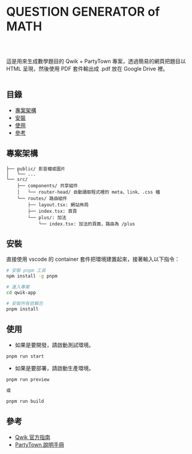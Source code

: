 <div style="display:flex; flex-direction: column; align-items: center">
    <p style="font-size: 2rem; font-weight: 600">QUESTION GENERATOR of MATH</p>

<div style="display: flex">
    <img style="margin-right: 10px" src="https://img.shields.io/badge/Node.js-v16.18.0-limegreen" alt="" />
    <img style="margin-right: 10px" src="https://img.shields.io/badge/NPM package-8.19.2-limegreen" alt="" />
    <img src="https://img.shields.io/badge/lang-Qwik-yellow" alt="" />
</div>

<br/>

這是用來生成數學題目的 Qwik + PartyTown 專案，透過簡易的網頁把題目以 HTML 呈現，然後使用 PDF 套件輸出成 .pdf 放在 Google Drive 裡。
</div>

## 目錄
- [專案架構](#專案架構)
- [安裝](#安裝)
- [使用](#使用)
- [參考](#參考)

## 專案架構
```
├── public/ 影音檔或圖片
│   └── ...
└── src/
    ├── components/ 共享組件
    │   └── router-head/ 自動讀取程式裡的 meta、link、.css 檔
    └── routes/ 路由組件
        ├── layout.tsx: 網站佈局
        ├── index.tsx: 首頁
        └── plus/: 加法
            └── index.tsx: 加法的頁面，路由為 /plus
```

## 安裝
直接使用 vscode 的 container 套件把環境建置起來，接著輸入以下指令：
```sh
# 安裝 pnpm 工具
npm install -g pnpm

# 進入專案
cd qwik-app

# 安裝所有依賴包
pnpm install
```

## 使用
- 如果是要開發，請啟動測試環境。
```sh
pnpm run start
```
- 如果是要部署，請啟動生產環境。
```sh
pnpm run preview

或

pnpm run build
```

## 參考
- [Qwik 官方指南](https://qwik.builder.io/docs/overview/)
- [PartyTown 說明手冊](https://partytown.builder.io/getting-started)